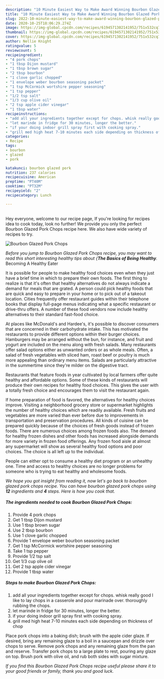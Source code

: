 ```yaml
---
description: "10 Minute Easiest Way to Make Award Winning Bourbon Glazed Pork Chops"
title: "10 Minute Easiest Way to Make Award Winning Bourbon Glazed Pork Chops"
slug: 2822-10-minute-easiest-way-to-make-award-winning-bourbon-glazed-pork-chops
date: 2020-10-25T18:06:29.274Z
image: https://img-global.cpcdn.com/recipes/6194571302141952/751x532cq70/bourbon-glazed-pork-chops-recipe-main-photo.jpg
thumbnail: https://img-global.cpcdn.com/recipes/6194571302141952/751x532cq70/bourbon-glazed-pork-chops-recipe-main-photo.jpg
cover: https://img-global.cpcdn.com/recipes/6194571302141952/751x532cq70/bourbon-glazed-pork-chops-recipe-main-photo.jpg
author: Nellie Knight
ratingvalue: 5
reviewcount: 5
recipeingredient:
- "4 pork chops"
- "1 tbsp Dijon mustard"
- "1 tbsp brown sugar"
- "2 tbsp bourbon"
- "1 clove garlic chopped"
- "1 envelope weber bourbon seasoning packet"
- "1 tsp McCormick wortshire pepper seasoning"
- "1 tsp pepper"
- "1/2 tsp salt"
- "1/3 cup olive oil"
- "2 tsp apple cider vinegar"
- "1 tbsp water"
recipeinstructions:
- "add all your ingredients together except for chops. whisk really good I like to lay chops in a casserole and pour marinade over. thoroughly rubbing  the chops."
- "let marinde in fridge for 30 minutes, longer the better."
- "if your doing indoor grill spray first with cooking spray."
- "grill med high heat 7-10 minutes each side depending on thickness of chop"
categories:
- Recipe
tags:
- bourbon
- glazed
- pork

katakunci: bourbon glazed pork 
nutrition: 237 calories
recipecuisine: American
preptime: "PT40M"
cooktime: "PT32M"
recipeyield: "2"
recipecategory: Lunch

---
```

<br>
Hey everyone, welcome to our recipe page, If you're looking for recipes idea to cook today, look no further! We provide you only the perfect Bourbon Glazed Pork Chops recipe here. We also have wide variety of recipes to try.
<br>


![Bourbon Glazed Pork Chops](https://img-global.cpcdn.com/recipes/6194571302141952/751x532cq70/bourbon-glazed-pork-chops-recipe-main-photo.jpg)

<i>Before you jump to Bourbon Glazed Pork Chops recipe, you may want to read this short interesting healthy tips about {<strong>The Basics of Being Healthy</strong>.</i>
Becoming A Healthy Eater

It is possible for people to make healthy food choices even when they just have a brief time in which to prepare their own foods. The first thing to realize is that it's often that healthy alternatives do not always indicate a demand for meals that are grated. A person could pick healthy foods that are quick and easy to prepare in your home or to pick out of a takeout location. Cities frequently offer restaurant guides within their telephone books that display full-page menus indicating what a specific restaurant or drive-thru offers. A number of these food vendors now include healthy alternatives to their standard fast-food choice.

At places like McDonald's and Hardee's, it's possible to discover consumers that are concerned in their carbohydrate intake.  This has motivated the restaurants to provide different options within their burger choices. Hamburgers may be arranged without the bun, for instance, and fruit and yogurt are included on the menu along with fresh salads. Many restaurants offer salad options either as unwanted orders or as whole meals. Often, a salad of fresh vegetables with sliced ham, roast beef or poultry is much more appealing than ordinary menu items.  Salads are particularly attractive in the summertime since they're milder on the digestive tract.

Restaurants that feature foods in year cultivated by local farmers offer quite healthy and affordable options. Some of these kinds of restaurants will produce their own recipes for healthy food choices.  This gives the user with a totally fresh choice and encourages them to visit the restaurant again.

If home preparation of food is favored, the alternatives for healthy choices improve. Visiting a neighborhood grocery store or supermarket highlights the number of healthy choices which are readily available. Fresh fruits and vegetables are more varied than ever before due to improvements in transportation and preservation procedures.  All kinds of cuisine can be prepared quickly because of the choices of fresh goods instead of frozen foods. There are numerous choices among frozen foods also. The demand for healthy frozen dishes and other foods has increased alongside demands for more variety in frozen food offerings. Any frozen food aisle at almost any supermarket will show as several healthy food options and poor choices. The choice is all left up to the individual.

People can either opt to consume a healthy diet program or an unhealthy one. Time and access to healthy choices are no longer problems for someone who is trying to eat healthy and wholesome foods.


<i>We hope you got insight from reading it, now let's go back to bourbon glazed pork chops recipe. You can have bourbon glazed pork chops using <strong>12</strong> ingredients and <strong>4</strong> steps. Here is how you cook that.
</i>

##### The ingredients needed to cook Bourbon Glazed Pork Chops:

1. Provide 4 pork chops
1. Get 1 tbsp Dijon mustard
1. Use 1 tbsp brown sugar
1. Use 2 tbsp bourbon
1. Use 1 clove garlic chopped
1. Provide 1 envelope weber bourbon seasoning packet
1. Get 1 tsp McCormick wortshire pepper seasoning
1. Take 1 tsp pepper
1. Provide 1/2 tsp salt
1. Get 1/3 cup olive oil
1. Get 2 tsp apple cider vinegar
1. Provide 1 tbsp water


##### Steps to make Bourbon Glazed Pork Chops:

1. add all your ingredients together except for chops. whisk really good I like to lay chops in a casserole and pour marinade over. thoroughly rubbing  the chops.
1. let marinde in fridge for 30 minutes, longer the better.
1. if your doing indoor grill spray first with cooking spray.
1. grill med high heat 7-10 minutes each side depending on thickness of chop


Place pork chops into a baking dish; brush with the apple cider glaze. If desired, bring any remaining glaze to a boil in a saucepan and drizzle over chops to serve. Remove pork chops and any remaining glaze from the pan and reserve. Transfer pork chops to a large plate to rest, pouring any glaze on top. Brush pork with olive oil, and rub both sides with sugar mixture. 

<i>If you find this Bourbon Glazed Pork Chops recipe useful please share it to your good friends or family, thank you and good luck.</i>
